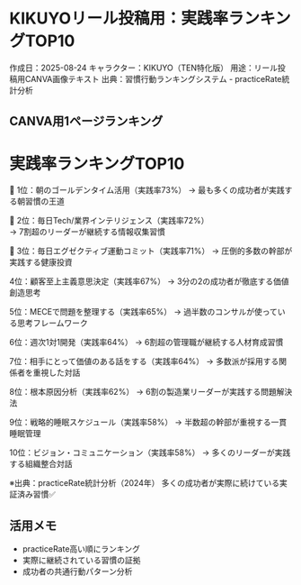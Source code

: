 # KIKUYOリール投稿用：実践率ランキングTOP10

作成日：2025-08-24
キャラクター：KIKUYO（TEN特化版）
用途：リール投稿用CANVA画像テキスト
出典：習慣行動ランキングシステム - practiceRate統計分析

## CANVA用1ページランキング

# 実践率ランキングTOP10

🥇 1位：朝のゴールデンタイム活用（実践率73%）
   → 最も多くの成功者が実践する朝習慣の王道

🥈 2位：毎日Tech/業界インテリジェンス（実践率72%）  
   → 7割超のリーダーが継続する情報収集習慣

🥉 3位：毎日エグゼクティブ運動コミット（実践率71%）
   → 圧倒的多数の幹部が実践する健康投資

4位：顧客至上主義意思決定（実践率67%）
    → 3分の2の成功者が徹底する価値創造思考

5位：MECEで問題を整理する（実践率65%）
    → 過半数のコンサルが使っている思考フレームワーク

6位：週次1対1開発（実践率64%）
    → 6割超の管理職が継続する人材育成習慣

7位：相手にとって価値のある話をする（実践率64%）
    → 多数派が採用する関係者を重視した対話

8位：根本原因分析（実践率62%）
    → 6割の製造業リーダーが実践する問題解決法

9位：戦略的睡眠スケジュール（実践率58%）
    → 半数超の幹部が重視する一貫睡眠管理

10位：ビジョン・コミュニケーション（実践率58%）
     → 多くのリーダーが実践する組織整合対話

※出典：practiceRate統計分析（2024年）
多くの成功者が実際に続けている実証済み習慣✅

## 活用メモ
- practiceRate高い順にランキング
- 実際に継続されている習慣の証拠
- 成功者の共通行動パターン分析